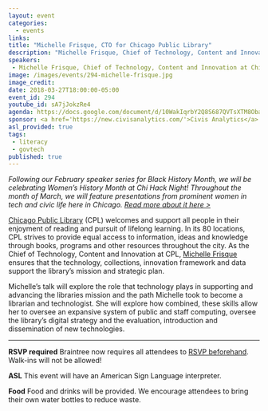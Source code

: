 ```yaml
---
layout: event
categories: 
  - events
links:
title: "Michelle Frisque, CTO for Chicago Public Library"
description: "Michelle Frisque, Chief of Technology, Content and Innovation at Chicago Public Library, talk will explore the role that technology plays in supporting and advancing the libraries mission and the path Michelle took to become a librarian and technologist. She will explore how combined, these skills allow her to oversee an expansive system of public and staff computing, oversee the library’s digital strategy and the evaluation, introduction and dissemination of new technologies."
speakers:
 - Michelle Frisque, Chief of Technology, Content and Innovation at Chicago Public Library
image: /images/events/294-michelle-frisque.jpg
image_credit: 
date: 2018-03-27T18:00:00-05:00
event_id: 294
youtube_id: sA7jJokzRe4
agenda: https://docs.google.com/document/d/10WakIqrbY2Q8S687QVTsXTM8ObaUxN4IE0UtO6sxEX4/edit#
sponsor: <a href='https://new.civisanalytics.com/'>Civis Analytics</a>
asl_provided: true
tags: 
 - literacy
 - govtech
published: true
---
```


*Following our February speaker series for Black History Month, we will be celebrating Women’s History Month at Chi Hack Night! Throughout the month of March, we will feature presentations from prominent women in tech and civic life here in Chicago. [Read more about it here >](https://chihacknight.org/blog/2018/03/06/womens-history-month-speaker-series.html)*

[Chicago Public Library](https://www.chipublib.org/) (CPL) welcomes and support all people in their enjoyment of reading and pursuit of lifelong learning. In its 80 locations, CPL strives to provide equal access to information, ideas and knowledge through books, programs and other resources throughout the city. As the Chief of Technology, Content and Innovation at CPL, [Michelle Frisque](https://www.linkedin.com/in/michellefrisque/) ensures that the technology, collections, innovation framework and data support the library’s mission and strategic plan.
 
Michelle’s talk will explore the role that technology plays in supporting and advancing the libraries mission and the path Michelle took to become a librarian and technologist. She will explore how combined, these skills allow her to oversee an expansive system of public and staff computing, oversee the library’s digital strategy and the evaluation, introduction and dissemination of new technologies. 

---

**RSVP required** Braintree now requires all attendees to [RSVP beforehand](https://www.eventbrite.com/e/chi-hack-night-registration-41703945624). Walk-ins will not be allowed!

**ASL** This event will have an American Sign Language interpreter.

**Food** Food and drinks will be provided. We encourage attendees to bring their own water bottles to reduce waste.